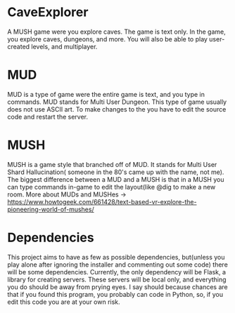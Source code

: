# CaveExplorer
A MUSH game were you explore caves. The game is text only.
In the game, you explore caves, dungeons, and more. You will 
also be able to play user-created levels, and multiplayer.

# MUD
MUD is a type of game were the entire game is 
text, and you type in commands. MUD stands for
Multi User Dungeon. This type of game usually 
does not use ASCII art. To make changes to the
you have to edit the source code and restart
the server.

# MUSH
MUSH is a game style that branched off of MUD.
It stands for Multi User Shard Hallucination(
someone in the 80's came up with the name, not
me). The biggest difference between a MUD and a
MUSH is that in a MUSH you can type commands
in-game to edit the layout(like @dig to make a 
new room. More about MUDs and MUSHes -> 
https://www.howtogeek.com/661428/text-based-vr-explore-the-pioneering-world-of-mushes/


# Dependencies
This project aims to have as few as possible dependencies, but(unless you play alone after ignoring the installer and commenting out some code)
there will be some dependencies. Currently, the only dependency will be Flask, a library for creating servers. These servers will be local only,
and everything you do should be away from prying eyes. I say should because chances are that if you found this program, you probably can code in
Python, so, if you edit this code you are at your own risk.
